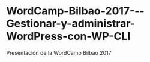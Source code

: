 # WordCamp-Bilbao-2017---Gestionar-y-administrar-WordPress-con-WP-CLI
Presentación de la WordCamp Bilbao 2017
